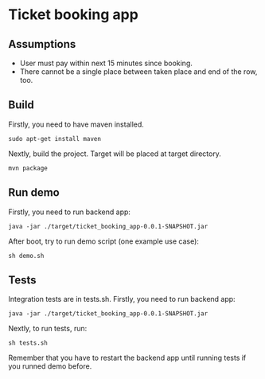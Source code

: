 # Ticket booking app
## Assumptions
* User must pay within next 15 minutes since booking.
* There cannot be a single place between taken place and end of the row, too.
## Build
Firstly, you need to have maven installed.
```shell
sudo apt-get install maven
```

Nextly, build the project. Target will be placed at target directory.
```shell
mvn package
```

## Run demo
Firstly, you need to run backend app:
```shell
java -jar ./target/ticket_booking_app-0.0.1-SNAPSHOT.jar
```
After boot, try to run demo script (one example use case):
```shell
sh demo.sh
```

## Tests
Integration tests are in tests.sh. 
Firstly, you need to run backend app:
```shell
java -jar ./target/ticket_booking_app-0.0.1-SNAPSHOT.jar
```
Nextly, to run tests, run:
```shell
sh tests.sh
```
Remember that you have to restart the backend app until running tests if you runned demo before.